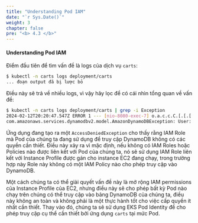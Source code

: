 ```yaml
---
title: "Understanding Pod IAM"
date: "`r Sys.Date()`"
weight: 3
chapter: false
pre: "<b> 4.3 </b>"
---
```


#### Understanding Pod IAM

Điểm đầu tiên để tìm vấn đề là logs của dịch vụ `carts`:

```bash
$ kubectl -n carts logs deployment/carts
... đoạn output đã bị lược bỏ
```

Điều này sẽ trả về nhiều logs, vì vậy hãy lọc để có cái nhìn tổng quan về vấn đề:

```bash
$ kubectl -n carts logs deployment/carts | grep -i Exception
2024-02-12T20:20:47.547Z ERROR 1 --- [nio-8080-exec-7] o.a.c.c.C.[.[.[.[dispatcherServlet]      : Servlet.service() for servlet [dispatcherServlet] in context with path [] threw exception [Request processing failed: com.amazonaws.services.dynamodbv2.model.AmazonDynamoDBException: User: arn:aws:sts::123456789000:assumed-role/eksctl-eks-workshop-nodegroup-defa-NodeInstanceRole-Q1p0w2o9e3i8/i-0p1qaz2wsx3edc4rfv is not authorized to perform: dynamodb:Query on resource: arn:aws:dynamodb:us-west-2:123456789000:table/Items/index/idx_global_customerId because no identity-based policy allows the dynamodb:Query action (Service: AmazonDynamoDBv2; Status Code: 400; Error Code: AccessDeniedException; Request ID: MA54K0UDUOCLJ96UP6PT76VTBBVV4KQNSO5AEMVJF66Q9ASUAAJG; Proxy: null)] with root cause
com.amazonaws.services.dynamodbv2.model.AmazonDynamoDBException: User: arn:aws:sts::123456789000:assumed-role/eksctl-eks-workshop-nodegroup-defa-NodeInstanceRole-Q1p0w2o9e3i8/i-0p1qaz2wsx3edc4rfv is not authorized to perform: dynamodb:Query on resource: arn:aws:dynamodb:us-west-2:123456789000:table/Items/index/idx_global_customerId because no identity-based policy allows the dynamodb:Query action (Service: AmazonDynamoDBv2; Status Code: 400; Error Code: AccessDeniedException; Request ID: MA54K0UDUOCLJ96UP6PT76VTBBVV4KQNSO5AEMVJF66Q9ASUAAJG; Proxy: null)
```

Ứng dụng đang tạo ra một `AccessDeniedException` cho thấy rằng IAM Role mà Pod của chúng ta đang sử dụng để truy cập DynamoDB không có các quyền cần thiết. Điều này xảy ra vì mặc định, nếu không có IAM Roles hoặc Policies nào được liên kết với Pod của chúng ta, nó sẽ sử dụng IAM Role liên kết với Instance Profile được gán cho instance EC2 đang chạy, trong trường hợp này Role này không có một IAM Policy nào cho phép truy cập vào DynamoDB.

Một cách chúng ta có thể giải quyết vấn đề này là mở rộng IAM permissions của Instance Profile của EC2, nhưng điều này sẽ cho phép bất kỳ Pod nào chạy trên chúng có thể truy cập vào bảng DynamoDB của chúng ta, điều này không an toàn và không phải là một thực hành tốt cho việc cấp quyền ít nhất cần thiết. Thay vào đó, chúng ta sẽ sử dụng EKS Pod Identity để cho phép truy cập cụ thể cần thiết bởi ứng dụng `carts` tại mức Pod.